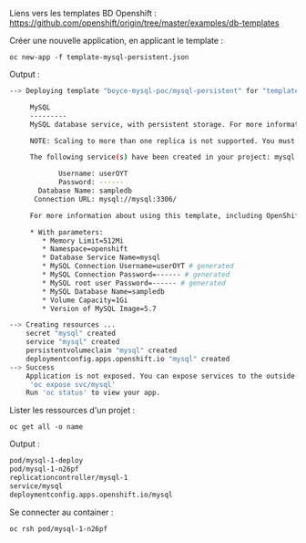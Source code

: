 Liens vers les templates BD Openshift : 
https://github.com/openshift/origin/tree/master/examples/db-templates

Créer une nouvelle application, en applicant le template :

`oc new-app -f template-mysql-persistent.json`

Output : 
``` bash
--> Deploying template "boyce-mysql-poc/mysql-persistent" for "template-mysql-persistent.json" to project boyce-mysql-poc

     MySQL
     ---------
     MySQL database service, with persistent storage. For more information about using this template, including OpenShift considerations, see https://github.com/sclorg/mysql-container/blob/master/5.7/root/usr/share/container-scripts/mysql/README.md.

     NOTE: Scaling to more than one replica is not supported. You must have persistent volumes available in your cluster to use this template.

     The following service(s) have been created in your project: mysql.

            Username: userOYT
            Password: ------
       Database Name: sampledb
      Connection URL: mysql://mysql:3306/

     For more information about using this template, including OpenShift considerations, see https://github.com/sclorg/mysql-container/blob/master/5.7/root/usr/share/container-scripts/mysql/README.md.

     * With parameters:
        * Memory Limit=512Mi
        * Namespace=openshift
        * Database Service Name=mysql
        * MySQL Connection Username=userOYT # generated
        * MySQL Connection Password=------ # generated
        * MySQL root user Password=------ # generated
        * MySQL Database Name=sampledb
        * Volume Capacity=1Gi
        * Version of MySQL Image=5.7        

--> Creating resources ...
    secret "mysql" created
    service "mysql" created
    persistentvolumeclaim "mysql" created
    deploymentconfig.apps.openshift.io "mysql" created
--> Success
    Application is not exposed. You can expose services to the outside world by executing one or more of the commands below:
     'oc expose svc/mysql'
    Run 'oc status' to view your app.
```
Lister les ressources d'un projet : 

`oc get all -o name`

Output : 
``` bash
pod/mysql-1-deploy
pod/mysql-1-n26pf
replicationcontroller/mysql-1
service/mysql
deploymentconfig.apps.openshift.io/mysql
```

Se connecter au container : 

`oc rsh pod/mysql-1-n26pf`

